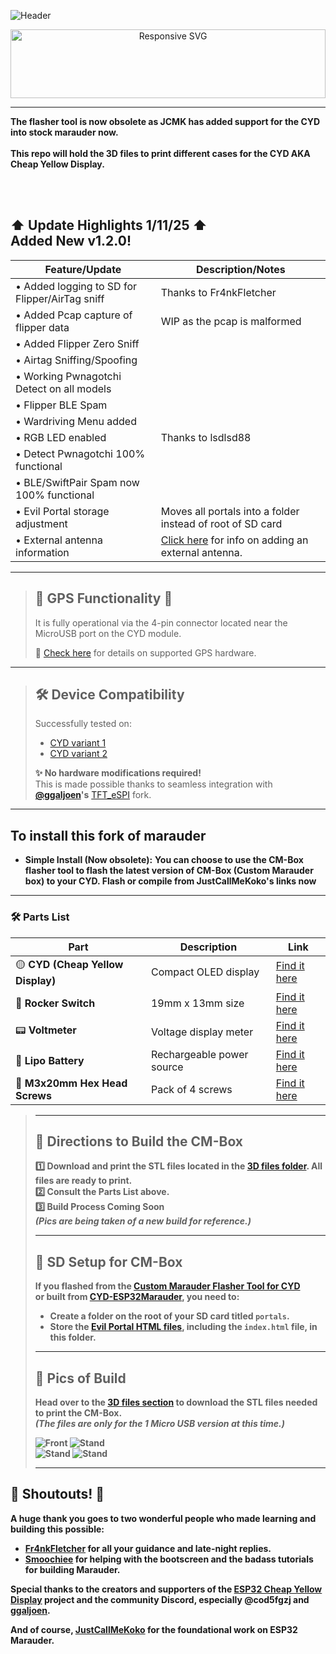 ![Header](Images/cmheader.png)
<br>

<div align="center" style="max-width: 100%; overflow: visible;">
  <img 
    src="https://github.com/ATOMNFT/CM-Box/blob/main/Images/Repolike.svg" 
    style="width: 100%; height: 110px; max-width: 800px;" 
    alt="Responsive SVG">
</div>

  
  ---
  <b>The flasher tool is now obsolete as JCMK has added support for the CYD into stock marauder now.</b>
  <br>  
  <b>This repo will hold the 3D files to print different cases for the CYD AKA Cheap Yellow Display.</b> 
  
  <br>
  <br>
  

  
  ## ⬆ Update Highlights 1/11/25 ⬆ <br> Added New v1.2.0!
  
  | Feature/Update                             | Description/Notes                                                                                                                                                        |
|--------------------------------------------|------------------------------------------------------------------------------------------------------------------------------------------------------------------------|
| • Added logging to SD for Flipper/AirTag sniff | Thanks to Fr4nkFletcher                                                                                                                                               |
| • Added Pcap capture of flipper data       | WIP as the pcap is malformed                                                                                                                                            |
| • Added Flipper Zero Sniff                 |                                                                                                                                                                        |
| • Airtag Sniffing/Spoofing                 |                                                                                                                                                                        |
| • Working Pwnagotchi Detect on all models  |                                                                                                                                                                        |
| • Flipper BLE Spam                         |                                                                                                                                                                        |
| • Wardriving Menu added                    |                                                                                                                                                                        |
| • RGB LED enabled                          | Thanks to lsdlsd88                                                                                                                                                    |
| • Detect Pwnagotchi 100% functional        |                                                                                                                                                                        |
| • BLE/SwiftPair Spam now 100% functional   |                                                                                                                                                                        |
| • Evil Portal storage adjustment           | Moves all portals into a folder instead of root of SD card                                                                                                            |
| • External antenna information             | [Click here](https://github.com/Fr4nkFletcher/ESP32-Marauder-Cheap-Yellow-Display/blob/master/AntennaMod.md) for info on adding an external antenna.                  |


<hr>

> ## 📡 **GPS Functionality** 📡
>   
>   It is fully operational via the 4-pin connector located near the MicroUSB port on the CYD module.  
> 
> 
> 🔗 [Check here](https://github.com/justcallmekoko/ESP32Marauder/wiki/gps-modification) for details on supported GPS hardware.

<hr>

> ## 🛠️ **Device Compatibility**
> 
> Successfully tested on:
> - [CYD variant 1](https://amazon.com/dp/B0BVFXR313)  
> - [CYD variant 2](https://amazon.com/dp/B0CLR7MQ91)  
> 
> **✨ No hardware modifications required!**  
> This is made possible thanks to seamless integration with **[@ggaljoen](https://github.com/ggaljoen)'s** [TFT_eSPI](https://github.com/ggaljoen/TFT_eSPI) fork.

<hr>

## To install this fork of marauder
 - **Simple Install (Now obsolete):** <b>You can choose to use the CM-Box flasher tool to flash the latest version of CM-Box (Custom Marauder box) to your CYD.
   <b>Flash or compile from JustCallMeKoko's links now</b>
  
<hr>

### 🛠️ **Parts List**

| **Part**                      | **Description**                  | **Link**                            |
|-------------------------------|----------------------------------|------------------------------------|
| 🟡 **CYD (Cheap Yellow Display)** | Compact OLED display              | [Find it here](https://shorturl.at/GJKY4) |
| 🔌 **Rocker Switch**          | 19mm x 13mm size                | [Find it here](https://shorturl.at/oABL4) |
| 📟 **Voltmeter**              | Voltage display meter            | [Find it here](https://shorturl.at/djHY5) |
| 🔋 **Lipo Battery**           | Rechargeable power source        | [Find it here](https://rb.gy/8q9c45)      |
| 🔩 **M3x20mm Hex Head Screws** | Pack of 4 screws                 | [Find it here](https://rb.gy/lb1ewo)      |

> ---
> 
> ## 🧰 **Directions to Build the CM-Box**  
> 
> 1️⃣ Download and print the STL files located in the [3D files folder](https://github.com/ATOMNFT/CM-Box/tree/main/STL%20Files). All files are ready to print.  
> 2️⃣ Consult the **Parts List** above.  
> 3️⃣ **Build Process Coming Soon**  
>     *(Pics are being taken of a new build for reference.)*  
> 
> ---
> 
> ## 💾 **SD Setup for CM-Box**  
> 
> If you flashed from the [Custom Marauder Flasher Tool for CYD](https://atomnft.github.io/CM-Box/flash0.html)  
> or built from [CYD-ESP32Marauder](https://github.com/ATOMNFT/CYD-ESP32Marauder), you need to:  
> - Create a folder on the root of your SD card titled `portals`.  
> - Store the [Evil Portal HTML files](https://github.com/ATOMNFT/CYD-ESP32Marauder/tree/master/Evil%20Portal%20Stuff), including the `index.html` file, in this folder.  
> 
> ---
> 
> ## 📸 **Pics of Build**  
> 
> Head over to the [3D files section](https://github.com/ATOMNFT/CM-Box/tree/main/STL%20Files) to download the STL files needed to print the CM-Box.  
> *(The files are only for the 1 Micro USB version at this time.)*  
> 
> ![Front](Images/CMB1.jpg) ![Stand](Images/CMB2.jpg)  
> ![Stand](Images/CMB3.jpg) ![Stand](Images/CMB4.jpg)  
> 
> ---
> 

## 🎉 **Shoutouts!** 📢  
 
 A huge thank you goes to two wonderful people who made learning and building this possible:  
 
 - **[Fr4nkFletcher](https://github.com/Fr4nkFletcher)** for all your guidance and late-night replies.  
 - **[Smoochiee](https://github.com/smoochiee)** for helping with the bootscreen and the badass tutorials for building Marauder.  
 
 Special thanks to the creators and supporters of the [ESP32 Cheap Yellow Display](https://github.com/witnessmenow/ESP32-Cheap-Yellow-Display) project and the community Discord, especially **@cod5fgzj** and [**ggaljoen**](https://github.com/ggaljoen).  
 
 And of course, **[JustCallMeKoko](https://github.com/justcallmekoko)** for the foundational work on ESP32 Marauder.  

  
<br>
<br>
  